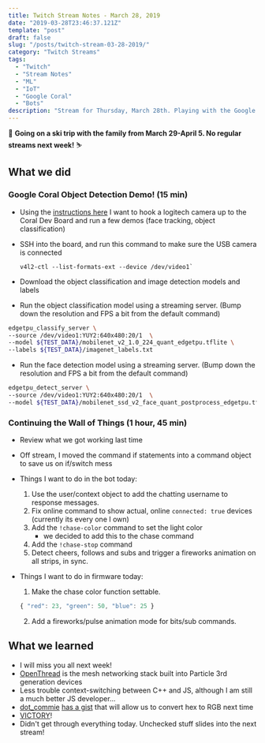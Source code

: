 ```yaml
---
title: Twitch Stream Notes - March 28, 2019
date: "2019-03-28T23:46:37.121Z"
template: "post"
draft: false
slug: "/posts/twitch-stream-03-28-2019/"
category: "Twitch Streams"
tags:
  - "Twitch"
  - "Stream Notes"
  - "ML"
  - "IoT"
  - "Google Coral"
  - "Bots"
description: "Stream for Thursday, March 28th. Playing with the Google Coral and continuing the Wall of Things project."
---
```


🚠 **Going on a ski trip with the family from March 29-April 5. No regular streams next week!** ⛷

## What we did

### Google Coral Object Detection Demo! (15 min)

- Using the [instructions here](https://coral.withgoogle.com/tutorials/devboard-camera/) I want to hook a logitech camera up to the Coral Dev Board and run a few demos (face tracking, object classification)
- SSH into the board, and run this command to make sure the USB camera is connected
  ```
  v4l2-ctl --list-formats-ext --device /dev/video1`
  ```
  
- Download the object classification and image detection models and labels
- Run the object classification model using a streaming server. (Bump down the resolution and FPS a bit from the default command)

```bash
edgetpu_classify_server \
--source /dev/video1:YUY2:640x480:20/1  \
--model ${TEST_DATA}/mobilenet_v2_1.0_224_quant_edgetpu.tflite \
--labels ${TEST_DATA}/imagenet_labels.txt
```

- Run the face detection model using a streaming server. (Bump down the resolution and FPS a bit from the default command)

```bash
edgetpu_detect_server \
--source /dev/video1:YUY2:640x480:20/1  \
--model ${TEST_DATA}/mobilenet_ssd_v2_face_quant_postprocess_edgetpu.tflite
```

### Continuing the Wall of Things (1 hour, 45 min)

- Review what we got working last time
- Off stream, I moved the command if statements into a command object to save us on if/switch mess

- Things I want to do in the bot today:
  1. Use the user/context object to add the chatting username to response messages.
  2. Fix online command to show actual, online `connected: true` devices (currently its every one I own)
  3. Add the `!chase-color` command to set the light color 
      - we decided to add this to the chase command
  4. Add the `!chase-stop` command
  5. Detect cheers, follows and subs and trigger a fireworks animation on all strips, in sync.

- Things I want to do in firmware today:
  1. Make the chase color function settable.
  ```js
  { "red": 23, "green": 50, "blue": 25 }
  ```

  2. Add a fireworks/pulse animation mode for bits/sub commands.


## What we learned

- I will miss you all next week!
- [OpenThread](https://openthread.io) is the mesh networking stack built into Particle 3rd generation devices
- Less trouble context-switching between C++ and JS, although I am still a much better JS developer... 
- [dot_commie](https://twitch.tv/dot_commie) [has a gist](https://gist.github.com/jaredpsimpson/eb212181d1edd4e7f7411fc8b93a66b4) that will allow us to convert hex to RGB next time
- [VICTORY](https://clips.twitch.tv/CarefulHeartlessCucumberUWot)! 
- Didn't get through everything today. Unchecked stuff slides into the next stream!